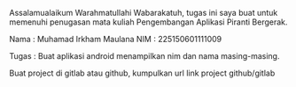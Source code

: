 Assalamualaikum Warahmatullahi Wabarakatuh, tugas ini saya buat untuk memenuhi penugasan mata kuliah Pengembangan Aplikasi Piranti Bergerak.

Nama : Muhamad Irkham Maulana
NIM : 225150601111009

Tugas : Buat aplikasi android menampilkan nim dan nama masing-masing.

Buat project di gitlab atau github, kumpulkan url link project github/gitlab
